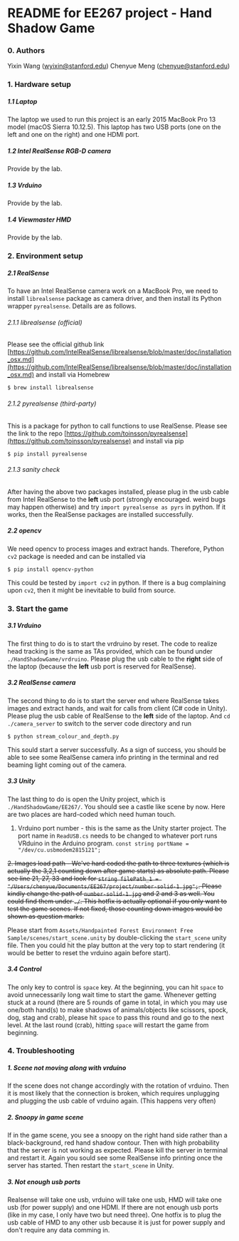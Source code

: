 # README for EE267 project - Hand Shadow Game

### 0. Authors
Yixin Wang (wyixin@stanford.edu)
Chenyue Meng (chenyue@stanford.edu)

### 1. Hardware setup
##### 1.1 Laptop
The laptop we used to run this project is an early 2015 MacBook Pro 13 model (macOS Sierra 10.12.5). This laptop has two USB ports (one on the left and one on the right) and one HDMI port. 

##### 1.2 Intel RealSense RGB-D camera
Provide by the lab.

##### 1.3 Vrduino
Provide by the lab.

##### 1.4 Viewmaster HMD
Provide by the lab.

### 2. Environment setup
##### 2.1 RealSense
To have an Intel RealSense camera work on a MacBook Pro, we need to install `librealsense` package as camera driver, and then install its Python wrapper `pyrealsense`. Details are as follows. 
###### 2.1.1 librealsense (official)
Please see the official github link [https://github.com/IntelRealSense/librealsense/blob/master/doc/installation_osx.md](https://github.com/IntelRealSense/librealsense/blob/master/doc/installation_osx.md) and install via Homebrew
```
$ brew install librealsense
```
###### 2.1.2 pyrealsense (third-party)
This is a package for python to call functions to use RealSense. Please see the link to the repo
[https://github.com/toinsson/pyrealsense](https://github.com/toinsson/pyrealsense)
and install via pip
```
$ pip install pyrealsense
```
###### 2.1.3 sanity check
After having the above two packages installed, please plug in the usb cable from Intel RealSense to the **left** usb port (strongly encouraged. weird bugs may happen otherwise) and try `import pyrealsense as pyrs` in python. If it works, then the RealSense packages are installed successfully. 

##### 2.2 opencv
We need opencv to process images and extract hands. Therefore, Python `cv2` package is needed and can be installed via
```
$ pip install opencv-python
```
This could be tested by `import cv2` in python. If there is a bug complaining upon `cv2`, then it might be inevitable to build from source. 

### 3. Start the game
##### 3.1 Vrduino
The first thing to do is to start the vrdruino by reset. The code to realize head tracking is the same as TAs provided, which can be found under `./HandShadowGame/vrdruino`. Please plug the usb cable to the **right** side of the laptop (because the **left** usb port is reserved for RealSense). 

##### 3.2 RealSense camera
The second thing to do is to start the server end where RealSense takes images and extract hands, and wait for calls from client (C# code in Unity). Please plug the usb cable of RealSense to the **left** side of the laptop. And `cd ./camera_server` to switch to the server code directory and run
```
$ python stream_colour_and_depth.py
```
This sould start a server successfully. As a sign of success, you should be able to see some RealSense camera info printing in the terminal and red beaming light coming out of the camera. 

##### 3.3 Unity
The last thing to do is open the Unity project, which is `./HandShadowGame/EE267/`. You should see a castle like scene by now. Here are two places are hard-coded which need human touch. 

1. Vrduino port number - this is the same as the Unity starter project. The port name in `ReadUSB.cs` needs to be changed to whatever port runs VRduino in the Arduino program. 
`const string portName = "/dev/cu.usbmodem2815121";`

~~2. Images load path - We've hard coded the path to three textures (which is actually the 3,2,1 counting down after game starts) as absolute path. Please see line 21, 27, 33 and look for `string filePath_1 = "/Users/chenyue/Documents/EE267/project/number-solid-1.jpg";`. Please kindly change the path of `number-solid-1.jpg` and 2 and 3 as well. You could find them under `./`. This hotfix is actually optional if you only want to test the game scenes. If not fixed, those counting down images would be shown as question marks.~~

Please start from `Assets/Handpainted Forest Environment Free Sample/scenes/start_scene.unity` by double-clicking the `start_scene` unity file. Then you could hit the play button at the very top to start rendering (it would be better to reset the vrduino again before start).

##### 3.4 Control
The only key to control is `space` key. At the beginning, you can hit `space` to avoid unnecessarily long wait time to start the game. Whenever getting stuck at a round (there are 5 rounds of game in total, in which you may use one/both hand(s) to make shadows of animals/objects like scissors, spock, dog, stag and crab), please hit `space` to pass this round and go to the next level. At the last round (crab), hitting `space` will restart the game from beginning. 

### 4. Troubleshooting
##### 1. Scene not moving along with vrduino
If the scene does not change accordingly with the rotation of vrduino. Then it is most likely that the connection is broken, which requires unplugging and plugging the usb cable of vrduino again. (This happens very often)

##### 2. Snoopy in game scene
If in the game scene, you see a snoopy on the right hand side rather than a black-background, red hand shadow contour. Then with high probability that the server is not working as expected. Please kill the server in terminal and restart it. Again you sould see some RealSense info printing once the server has started. Then restart the `start_scene` in Unity. 

##### 3. Not enough usb ports
Realsense will take one usb, vrduino will take one usb, HMD will take one usb (for power supply) and one HDMI. If there are not enough usb ports (like in my case, I only have two but need three). One hotfix is to plug the usb cable of HMD to any other usb because it is just for power supply and don't require any data comming in. 
